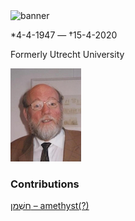 <html><body><img id="banner" src="/sahd/images/banners/banner.png" alt="banner" /></body></html>

\*4-4-1947 — †15-4-2020

Formerly Utrecht University

![meindert dijkstra](../images/photos/meindert_dijkstra.jpeg)
### Contributions
[חַשְׁמַן – amethyst(?)](../words/amethyst(?).md)<br>